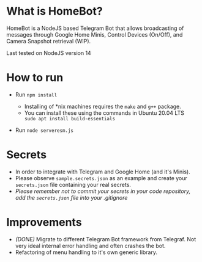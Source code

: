 # What is HomeBot?
HomeBot is a NodeJS based Telegram Bot that allows broadcasting of messages through Google Home Minis, Control Devices (On/Off), and Camera Snapshot retrieval (WIP).

Last tested on NodeJS version 14

# How to run
- Run `npm install`
  - Installing of *nix machines requires the `make` and `g++` package.
  - You can install these using the commands in Ubuntu 20.04 LTS
  ` sudo apt install build-essentials`

- Run `node serveresm.js`

# Secrets
- In order to integrate with Telegram and Google Home (and it's Minis).
- Please observe `sample.secrets.json` as an example and create your `secrets.json` file containing your real secrets. 
- *Please remember not to commit your secrets in your code repository, add the `secrets.json` file into your .gitignore*

# Improvements
- *(DONE)* Migrate to different Telegram Bot framework from Telegraf. Not very ideal internal error handling and often crashes the bot.
- Refactoring of menu handling to it's own generic library.
